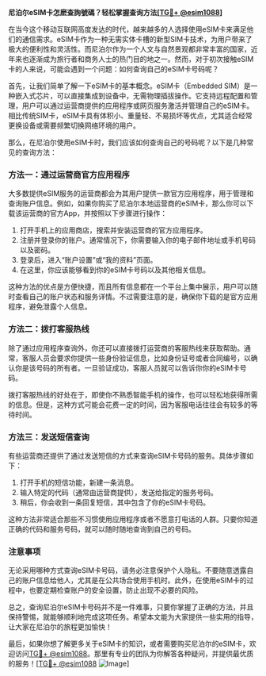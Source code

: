 **尼泊尔eSIM卡怎麽查詢號碼？轻松掌握查询方法[[TG💪+ @esim1088](https://t.me/s/esim1088)]**

在当今这个移动互联网高度发达的时代，越来越多的人选择使用eSIM卡来满足他们的通信需求。eSIM卡作为一种无需实体卡槽的新型SIM卡技术，为用户带来了极大的便利性和灵活性。而尼泊尔作为一个人文与自然景观都非常丰富的国家，近年来也逐渐成为旅行者和商务人士的热门目的地之一。然而，对于初次接触eSIM卡的人来说，可能会遇到一个问题：如何查询自己的eSIM卡号码呢？

首先，让我们简单了解一下eSIM卡的基本概念。eSIM卡（Embedded SIM）是一种嵌入式芯片，可以直接集成到设备中，无需物理插拔操作。它支持远程配置和管理，用户可以通过运营商提供的应用程序或网页服务激活并管理自己的eSIM卡。相比传统SIM卡，eSIM卡具有体积小、重量轻、不易损坏等优点，尤其适合经常更换设备或需要频繁切换网络环境的用户。

那么，在尼泊尔使用eSIM卡时，我们应该如何查询自己的号码呢？以下是几种常见的查询方法：

### 方法一：通过运营商官方应用程序

大多数提供eSIM服务的运营商都会为其用户提供一款官方应用程序，用于管理和查询账户信息。例如，如果你购买了尼泊尔本地运营商的eSIM卡，那么你可以下载该运营商的官方App，并按照以下步骤进行操作：

1. 打开手机上的应用商店，搜索并安装运营商的官方应用程序。
2. 注册并登录你的账户。通常情况下，你需要输入你的电子邮件地址或手机号码以及密码。
3. 登录后，进入“账户设置”或“我的资料”页面。
4. 在这里，你应该能够看到你的eSIM卡号码以及其他相关信息。

这种方法的优点是方便快捷，而且所有信息都在一个平台上集中展示，用户可以随时查看自己的账户状态和服务详情。不过需要注意的是，确保你下载的是官方应用程序，避免泄露个人信息。

### 方法二：拨打客服热线

除了通过应用程序查询外，你还可以直接拨打运营商的客服热线来获取帮助。通常，客服人员会要求你提供一些身份验证信息，比如身份证号或者合同编号，以确认你是该号码的所有者。一旦验证成功，客服人员就可以告诉你你的eSIM卡号码。

拨打客服热线的好处在于，即使你不熟悉智能手机的操作，也可以轻松地获得所需的信息。但是，这种方式可能会花费一定的时间，因为客服电话往往会有较多的等待时间。

### 方法三：发送短信查询

有些运营商还提供了通过发送短信的方式来查询eSIM卡号码的服务。具体步骤如下：

1. 打开手机的短信功能，新建一条消息。
2. 输入特定的代码（通常由运营商提供），发送给指定的服务号码。
3. 稍后，你会收到一条回复短信，其中包含了你的eSIM卡号码。

这种方法非常适合那些不习惯使用应用程序或者不愿意打电话的人群。只要你知道正确的代码和服务号码，就可以随时随地查询到自己的号码。

### 注意事项

无论采用哪种方式查询eSIM卡号码，请务必注意保护个人隐私。不要随意透露自己的账户信息给他人，尤其是在公共场合使用手机时。此外，在使用eSIM卡的过程中，也要定期检查账户的安全设置，防止出现不必要的风险。

总之，查询尼泊尔eSIM卡号码并不是一件难事，只要你掌握了正确的方法，并且保持警惕，就能够顺利地完成这项任务。希望本文能为大家提供一些实用的指导，让大家在尼泊尔的旅程更加愉快！

最后，如果你想了解更多关于eSIM卡的知识，或者需要购买尼泊尔的eSIM卡，欢迎访问[TG💪+ @esim1088](https://t.me/s/esim1088)。那里有专业的团队为你解答各种疑问，并提供最优质的服务！[[TG💪+ @esim1088](https://t.me/s/esim1088) ![Image](https://i.postimg.cc/4NQfJmqS/Snipaste-2025-05-13-00-14-12.png)]